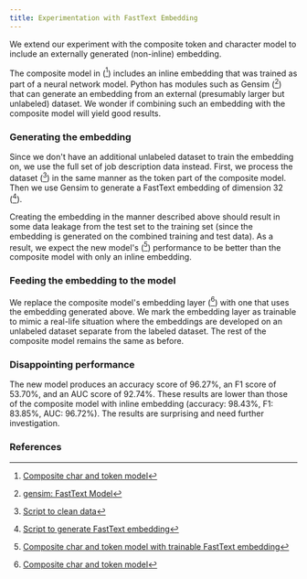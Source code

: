 ```yaml
---
title: Experimentation with FastText Embedding
---
```

We extend our experiment with the composite token and character model to include an externally generated (non-inline) embedding.

The composite model in ([^colab12]) includes an inline embedding that was trained as part of a neural network model. Python has modules such as Gensim ([^gensim1]) that can generate an embedding from an external (presumably larger but unlabeled) dataset. We wonder if combining such an embedding with the composite model will yield good results.

### Generating the embedding
Since we don't have an additional unlabeled dataset to train the embedding on, we use the full set of job description data instead. First, we process the dataset ([^script2]) in the same manner as the token part of the composite model. Then we use Gensim to generate a FastText embedding of dimension 32 ([^script3]).

Creating the embedding in the manner described above should result in some data leakage from the test set to the training set (since the embedding is generated on the combined training and test data). As a result, we expect the new model's ([^colab13]) performance to be better than the composite model with only an inline embedding.

### Feeding the embedding to the model
We replace the composite model's embedding layer ([^colab12]) with one that uses the embedding generated above. We mark the embedding layer as trainable to mimic a real-life situation where the embeddings are developed on an unlabeled dataset separate from the labeled dataset. The rest of the composite model remains the same as before.

### Disappointing performance
The new model produces an accuracy score of 96.27%, an F1 score of 53.70%, and an AUC score of 92.74%. These results are lower than those of the composite model with inline embedding (accuracy: 98.43%, F1: 83.85%, AUC: 96.72%). The results are surprising and need further investigation.


### References
[^colab12]: [Composite char and token model](https://github.com/r-dube/fakejobs/blob/main/fj_composite.ipynb)
[^colab13]: [Composite char and token model with trainable FastText embedding](https://github.com/r-dube/fakejobs/blob/c7fe25acbe28a08949f8a35003539cf7ee5687a2/fj_embedding_composite.ipynb)
[^script2]: [Script to clean data](https://github.com/r-dube/fakejobs/blob/main/scripts/fj_gensim_input.py)
[^script3]: [Script to generate FastText embedding](https://github.com/r-dube/fakejobs/blob/main/scripts/fj_gensim_fasttext.py)
[^gensim1]: [gensim: FastText Model](https://radimrehurek.com/gensim_3.8.3/auto_examples/tutorials/run_fasttext.html#sphx-glr-auto-examples-tutorials-run-fasttext-py)
